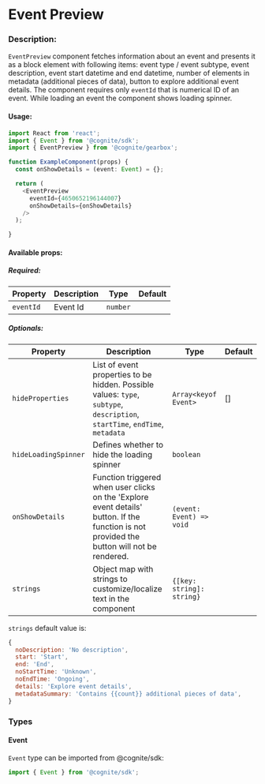 # Event Preview

<!-- STORY -->

### Description:

`EventPreview` component fetches information about an event and presents it as a block element with following items: event type / event subtype,
event description, event start datetime and end datetime, number of elements in metadata (additional pieces of data), button to explore 
additional event details. The component requires only `eventId` that is numerical ID of an event. While loading an event the component 
shows loading spinner.

#### Usage:

```typescript jsx
import React from 'react';
import { Event } from '@cognite/sdk';
import { EventPreview } from '@cognite/gearbox';

function ExampleComponent(props) {
  const onShowDetails = (event: Event) = {};

  return (
    <EventPreview 
      eventId={4650652196144007}
      onShowDetails={onShowDetails} 
    />
  );

}
```

#### Available props:

##### Required:

| Property  | Description | Type     | Default |
| --------- | ----------- | -------- | ------- |
| `eventId` | Event Id    | `number` |         |

##### Optionals:

| Property            | Description                                                            | Type                                          | Default     |
| ------------------- | ---------------------------------------------------------------------- | --------------------------------------------- | ----------- |
| `hideProperties`    | List of event properties to be hidden. Possible values: `type`, `subtype`, `description`, `startTime`, `endTime`, `metadata`| `Array<keyof Event>`                          | []          |
| `hideLoadingSpinner`| Defines whether to hide the loading spinner                            | `boolean`                       |             | false       |
| `onShowDetails`     | Function triggered when user clicks on the 'Explore event details' button. If the function is not provided the button will not be rendered. | `(event: Event) => void`     |             |             |
| `strings`           | Object map with strings to customize/localize text in the component    | `{[key: string]: string}`       |             |             |

`strings` default value is:
```js
{
  noDescription: 'No description',
  start: 'Start',
  end: 'End',
  noStartTime: 'Unknown',
  noEndTime: 'Ongoing',
  details: 'Explore event details',
  metadataSummary: 'Contains {{count}} additional pieces of data',
}
```


### Types

#### Event
`Event` type can be imported from @cognite/sdk:

```typescript
import { Event } from '@cognite/sdk';
```

